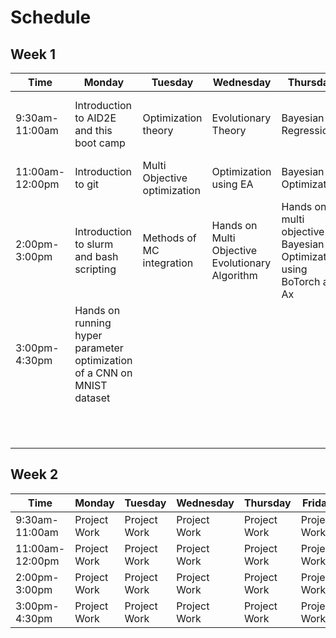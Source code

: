 # Schedule 

## Week 1

| Time           | Monday                                          | Tuesday                          | Wednesday                               | Thursday                                      | Friday                                   |
|----------------|-------------------------------------------------|----------------------------------|-----------------------------------------|-----------------------------------------------|------------------------------------------|
| 9:30am-11:00am| Introduction to AID2E and this boot camp         | Optimization theory              | Evolutionary Theory                      | Bayesian Regression                           | Introduction to eic (ePIC software stack) — eic-shell |
| 11:00am-12:00pm| Introduction to git                              | Multi Objective optimization     | Optimization using EA                    | Bayesian Optimization                         | epic detector geometry                   |
| 2:00pm-3:00pm  | Introduction to slurm and bash scripting         | Methods of MC integration        | Hands on Multi Objective Evolutionary Algorithm | Hands on multi objective Bayesian Optimization using BoTorch and Ax | eic-recon                                 |
| 3:00pm-4:30pm  | Hands on running hyper parameter optimization of a CNN on MNIST dataset |                                  |                                         |                                               | edm4eic data model                        |
|                |                                                 |                                  |                                         |                                               | How to debug and find help.               |

## Week 2

| Time           | Monday                                          | Tuesday                          | Wednesday                               | Thursday                                      | Friday                                   |
|----------------|-------------------------------------------------|----------------------------------|-----------------------------------------|-----------------------------------------------|------------------------------------------|
| 9:30am-11:00am| Project Work                                    | Project Work                     | Project Work                            | Project Work                                  | Project Work                             |
| 11:00am-12:00pm| Project Work                                    | Project Work                     | Project Work                            | Project Work                                  | Project Work                             |
| 2:00pm-3:00pm  | Project Work                                    | Project Work                     | Project Work                            | Project Work                                  | Project Work                             |
| 3:00pm-4:30pm  | Project Work                                    | Project Work                     | Project Work                            | Project Work                                  | Project Work                             |
